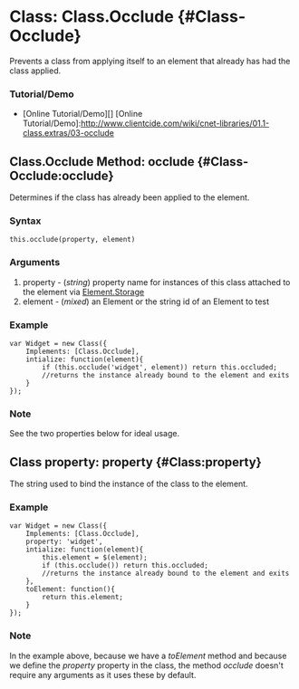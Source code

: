 Class: Class.Occlude {#Class-Occlude}
=======================

Prevents a class from applying itself to an element that already has had the class applied.

### Tutorial/Demo

* [Online Tutorial/Demo][]
[Online Tutorial/Demo]:http://www.clientcide.com/wiki/cnet-libraries/01.1-class.extras/03-occlude

Class.Occlude Method: occlude {#Class-Occlude:occlude}
----------------------------------------

Determines if the class has already been applied to the element.

### Syntax

	this.occlude(property, element)

### Arguments

1. property - (*string*) property name for instances of this class attached to the element via [Element.Storage][]
2. element - (*mixed*) an Element or the string id of an Element to test

### Example

	var Widget = new Class({
		Implements: [Class.Occlude],
		intialize: function(element){
			if (this.occlude('widget', element)) return this.occluded;
			//returns the instance already bound to the element and exits
		}
	});

### Note

See the two properties below for ideal usage.

Class property: property {#Class:property}
----------------------------------------------

The string used to bind the instance of the class to the element.

### Example

	var Widget = new Class({
		Implements: [Class.Occlude],
		property: 'widget',
		intialize: function(element){
			this.element = $(element);
			if (this.occlude()) return this.occluded;
			//returns the instance already bound to the element and exits
		},
		toElement: function(){
			return this.element;
		}
	});

### Note

In the example above, because we have a *toElement* method and because we define the *property* property in the class, the method *occlude* doesn't require any arguments as it uses these by default.

[Element.Storage]: http://mootools.net/docs/core/Element/Element#Element:store